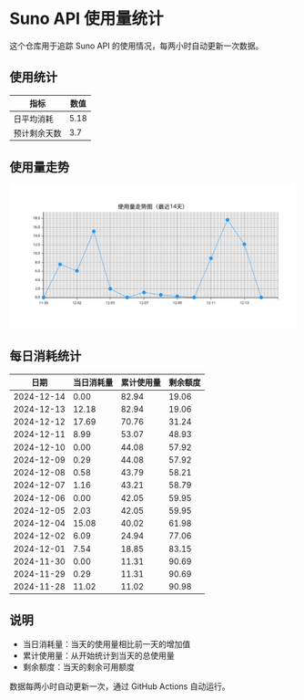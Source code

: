 # Suno API 使用量统计

这个仓库用于追踪 Suno API 的使用情况，每两小时自动更新一次数据。

## 使用统计


| 指标 | 数值 |
|------|------|
| 日平均消耗 | 5.18 |
| 预计剩余天数 | 3.7 |


## 使用量走势
![使用量走势图](assets/trend.svg)
## 每日消耗统计

| 日期 | 当日消耗量 | 累计使用量 | 剩余额度 |
|------|------------|------------|-----------|
| 2024-12-14 | 0.00 | 82.94 | 19.06 |
| 2024-12-13 | 12.18 | 82.94 | 19.06 |
| 2024-12-12 | 17.69 | 70.76 | 31.24 |
| 2024-12-11 | 8.99 | 53.07 | 48.93 |
| 2024-12-10 | 0.00 | 44.08 | 57.92 |
| 2024-12-09 | 0.29 | 44.08 | 57.92 |
| 2024-12-08 | 0.58 | 43.79 | 58.21 |
| 2024-12-07 | 1.16 | 43.21 | 58.79 |
| 2024-12-06 | 0.00 | 42.05 | 59.95 |
| 2024-12-05 | 2.03 | 42.05 | 59.95 |
| 2024-12-04 | 15.08 | 40.02 | 61.98 |
| 2024-12-02 | 6.09 | 24.94 | 77.06 |
| 2024-12-01 | 7.54 | 18.85 | 83.15 |
| 2024-11-30 | 0.00 | 11.31 | 90.69 |
| 2024-11-29 | 0.29 | 11.31 | 90.69 |
| 2024-11-28 | 11.02 | 11.02 | 90.98 |

## 说明

- 当日消耗量：当天的使用量相比前一天的增加值
- 累计使用量：从开始统计到当天的总使用量
- 剩余额度：当天的剩余可用额度

数据每两小时自动更新一次，通过 GitHub Actions 自动运行。